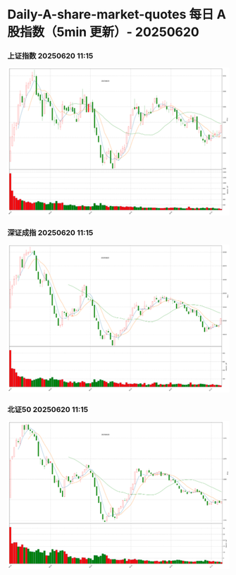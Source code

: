 
# Daily-A-share-market-quotes 每日 A 股指数（5min 更新）- 20250620

### 上证指数 20250620 11:15
![](./fig/2025/6/20250620-sh000001.png)

### 深证成指 20250620 11:15
![](./fig/2025/6/20250620-sz399001.png)

### 北证50 20250620 11:15
![](./fig/2025/6/20250620-bj899050.png)
